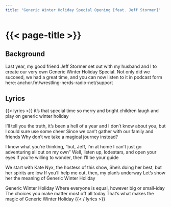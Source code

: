 ```yaml
---
title: "Generic Winter Holiday Special Opening [feat. Jeff Stormer]"
---
```

# {{< page-title >}}

## Background
Last year, my good friend Jeff Stormer set out with my husband and I to create our very own Generic Winter Holiday Special. Not only did we succeed, we had a great time, and you can now listen to it in podcast form here: anchor.fm/wrestling-nerds-radio-net/support

## Lyrics
{{< lyrics >}}
it’s that special time
so merry and bright
children laugh and play
on generic winter holiday

I’ll tell you the truth, it’s been a hell of a year
and I don’t know about you, but I could sure use some cheer
Since we can’t gather with our family and friends
Why don’t we take a magical journey instead?

I know what you’re thinking, “but, Jeff, I’m at home
I can’t just go adventuring all out on my own”
Well, listen up, lodestars, and open your eyes
If you’re willing to wonder, then I’ll be your guide

We start with Kate Nyx, the hostess of this show,
She’s doing her best, but her spirits are low
If you’ll help me out, then, my plan’s underway
Let’s show her the meaning of Generic Winter Holiday

Generic Winter Holiday
Where everyone is equal, however big or small-iday
The choices you make matter most off all today
That’s what makes the magic of Generic Winter Holiday
{{< / lyrics >}}
